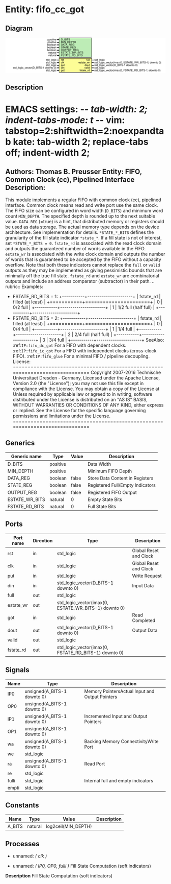 # Entity: fifo_cc_got
## Diagram
![Diagram](fifo_cc_got.svg "Diagram")
## Description
EMACS settings: -*-  tab-width: 2; indent-tabs-mode: t -*-
vim: tabstop=2:shiftwidth=2:noexpandtab
kate: tab-width 2; replace-tabs off; indent-width 2;
=============================================================================
Authors:					Thomas B. Preusser
Entity:					FIFO, Common Clock (cc), Pipelined Interface
Description:
-------------------------------------
This module implements a regular FIFO with common clock (cc), pipelined
interface. Common clock means read and write port use the same clock. The
FIFO size can be configured in word width (``D_BITS``) and minimum word count
``MIN_DEPTH``. The specified depth is rounded up to the next suitable value.
``DATA_REG`` (=true) is a hint, that distributed memory or registers should
be used as data storage. The actual memory type depends on the device
architecture. See implementation for details.
``*STATE_*_BITS`` defines the granularity of the fill state indicator
``*state_*``. If a fill state is not of interest, set ``*STATE_*_BITS = 0``.
``fstate_rd`` is associated with the read clock domain and outputs the
guaranteed number of words available in the FIFO. ``estate_wr`` is associated
with the write clock domain and outputs the number of words that is
guaranteed to be accepted by the FIFO without a capacity overflow. Note that
both these indicators cannot replace the ``full`` or ``valid`` outputs as
they may be implemented as giving pessimistic bounds that are minimally off
the true fill state.
``fstate_rd`` and ``estate_wr`` are combinatorial outputs and include an address
comparator (subtractor) in their path.
.. rubric:: Examples:
* FSTATE_RD_BITS = 1:
  +-----------+----------------------+
  | fstate_rd | filled (at least)    |
  +===========+======================+
  |    0      | 0/2 full             |
  +-----------+----------------------+
  |    1      | 1/2 full (half full) |
  +-----------+----------------------+
* FSTATE_RD_BITS = 2:
  +-----------+----------------------+
  | fstate_rd | filled (at least)    |
  +===========+======================+
  |    0      | 0/4 full             |
  +-----------+----------------------+
  |    1      | 1/4 full             |
  +-----------+----------------------+
  |    2      | 2/4 full (half full) |
  +-----------+----------------------+
  |    3      | 3/4 full             |
  +-----------+----------------------+
SeeAlso:
:ref:`IP:fifo_dc_got`
  For a FIFO with dependent clocks.
:ref:`IP:fifo_ic_got`
  For a FIFO with independent clocks (cross-clock FIFO).
:ref:`IP:fifo_glue`
  For a minimal FIFO / pipeline decoupling.
License:
=============================================================================
Copyright 2007-2016 Technische Universitaet Dresden - Germany,
Licensed under the Apache License, Version 2.0 (the "License");
you may not use this file except in compliance with the License.
You may obtain a copy of the License at
Unless required by applicable law or agreed to in writing, software
distributed under the License is distributed on an "AS IS" BASIS,
WITHOUT WARRANTIES OR CONDITIONS OF ANY KIND, either express or implied.
See the License for the specific language governing permissions and
limitations under the License.
=============================================================================
## Generics
| Generic name   | Type     | Value | Description                      |
| -------------- | -------- | ----- | -------------------------------- |
| D_BITS         | positive |       | Data Width                       |
| MIN_DEPTH      | positive |       | Minimum FIFO Depth               |
| DATA_REG       | boolean  | false | Store Data Content in Registers  |
| STATE_REG      | boolean  | false | Registered Full/Empty Indicators |
| OUTPUT_REG     | boolean  | false | Registered FIFO Output           |
| ESTATE_WR_BITS | natural  | 0     | Empty State Bits                 |
| FSTATE_RD_BITS | natural  | 0     | Full State Bits                  |
## Ports
| Port name | Direction | Type                                                 | Description            |
| --------- | --------- | ---------------------------------------------------- | ---------------------- |
| rst       | in        | std_logic                                            | Global Reset and Clock |
| clk       | in        | std_logic                                            | Global Reset and Clock |
| put       | in        | std_logic                                            | Write Request          |
| din       | in        | std_logic_vector(D_BITS-1 downto 0)                  | Input Data             |
| full      | out       | std_logic                                            |                        |
| estate_wr | out       | std_logic_vector(imax(0, ESTATE_WR_BITS-1) downto 0) |                        |
| got       | in        | std_logic                                            | Read Completed         |
| dout      | out       | std_logic_vector(D_BITS-1 downto 0)                  | Output Data            |
| valid     | out       | std_logic                                            |                        |
| fstate_rd | out       | std_logic_vector(imax(0, FSTATE_RD_BITS-1) downto 0) |                        |
## Signals
| Name  | Type                        | Description                                     |
| ----- | --------------------------- | ----------------------------------------------- |
| IP0   | unsigned(A_BITS-1 downto 0) | Memory PointersActual Input and Output Pointers |
| OP0   | unsigned(A_BITS-1 downto 0) |                                                 |
| IP1   | unsigned(A_BITS-1 downto 0) | Incremented Input and Output Pointers           |
| OP1   | unsigned(A_BITS-1 downto 0) |                                                 |
| wa    | unsigned(A_BITS-1 downto 0) | Backing Memory ConnectivityWrite Port           |
| we    | std_logic                   |                                                 |
| ra    | unsigned(A_BITS-1 downto 0) | Read Port                                       |
| re    | std_logic                   |                                                 |
| fulli | std_logic                   | Internal full and empty indicators              |
| empti | std_logic                   |                                                 |
## Constants
| Name   | Type    | Value                | Description |
| ------ | ------- | -------------------- | ----------- |
| A_BITS | natural |  log2ceil(MIN_DEPTH) |             |
## Processes
- unnamed: _( clk )_

- unnamed: _( IP0, OP0, fulli )_
Fill State Computation (soft indicators)

**Description**
Fill State Computation (soft indicators)

